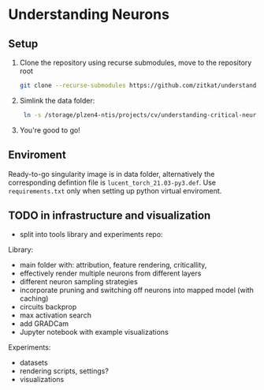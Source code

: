 # Understanding Neurons

## Setup

1. Clone the repository using recurse submodules, move to the repository root
   ```bash
   git clone --recurse-submodules https://github.com/zitkat/understanding-neurons.git
   ```
2. Simlink the data folder: 
   ```bash
    ln -s /storage/plzen4-ntis/projects/cv/understanding-critical-neurons-data data
   ```
3. You're good to go!

## Enviroment
Ready-to-go singularity image is in data folder, alternatively the corresponding defintion file is `lucent_torch_21.03-py3.def`. 
Use `requirements.txt` only when setting up python virtual enviroment. 

## TODO in infrastructure and visualization
- split into tools library and experiments repo:

Library:
- main folder with: attribution, feature rendering, criticallity, 
- effectively render multiple neurons from different layers
- different neuron sampling strategies 
- incorporate pruning and switching off neurons into mapped model (with caching)
- circuits backprop
- max activation search
- add GRADCam
- Jupyter notebook with example visualizations

Experiments:
- datasets
- rendering scripts, settings?
- visualizations